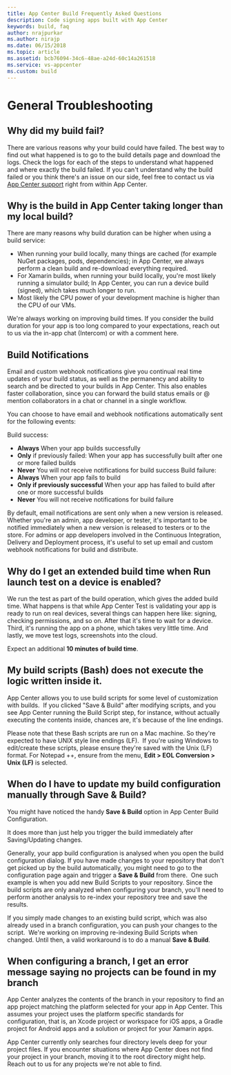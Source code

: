 ```yaml
---
title: App Center Build Frequently Asked Questions
description: Code signing apps built with App Center
keywords: build, faq
author: nrajpurkar
ms.author: nirajp
ms.date: 06/15/2018
ms.topic: article
ms.assetid: bcb76094-34c6-48ae-a24d-60c14a261518
ms.service: vs-appcenter
ms.custom: build
---
```



# General Troubleshooting

## <a name="build-fail"/>Why did my build fail?

There are various reasons why your build could have failed. The best way to find out what happened is to go to the build details page and download the logs. Check the logs for each of the steps to understand what happened and where exactly the build failed. If you can't understand why the build failed or you think there's an issue on our side, feel free to contact us via [App Center support](https://intercom.help/appcenter/getting-started/getting-help-with-app-center) right from within App Center.


## <a name="longer-build"/>Why is the build in App Center taking longer than my local build?

There are many reasons why build duration can be higher when using a build service:

* When running your build locally, many things are cached (for example NuGet packages, pods, dependencies); in App Center, we always perform a clean build and re-download everything required.
* For Xamarin builds, when running your build locally, you're most likely running a simulator build; In App Center, you can run a device build (signed), which takes much longer to run.
* Most likely the CPU power of your development machine is higher than the CPU of our VMs.

We're always working on improving build times. If you consider the build duration for your app is too long compared to your expectations, reach out to us via the in-app chat (Intercom) or with a comment here.

## <a name="build-notifications"/>Build Notifications

Email and custom webhook notifications give you continual real time updates of your build status, as well as the permanency and ability to search and be directed to your builds in App Center. This also enables faster collaboration, since you can forward the build status emails or @ mention collaborators in a chat or channel in a single workflow.

You can choose to have email and webhook notifications automatically sent for the following events:

Build success:
* **Always** When your app builds successfully
* **Only** if previously failed: When your app has successfully built after one or more failed builds
* **Never** You will not receive notifications for build success
Build failure:
* **Always** When your app fails to build
* **Only if previously successful** When your app has failed to build after one or more successful builds
* **Never** You will not receive notifications for build failure

By default, email notifications are sent only when a new version is released. Whether you're an admin, app developer, or tester, it's important to be notified immediately when a new version is released to testers or to the store. For admins or app developers involved in the Continuous Integration, Delivery and Deployment process, it's useful to set up email and custom webhook notifications for build and distribute.


## <a name="launch-test"/>Why do I get an extended build time when **Run launch test on a device** is enabled?

We run the test as part of the build operation, which gives the added build time. What happens is that while App Center Test is validating your app is ready to run on real devices, several things can happen here like: signing, checking permissions, and so on. After that it's time to wait for a device. Third, it's running the app on a phone, which takes very little time. And lastly, we move test logs, screenshots into the cloud.

Expect an additional **10 minutes of build time**.

## <a name="scripts-execute"/>My build scripts (Bash) does not execute the logic written inside it. ###

App Center allows you to use build scripts for some level of customization with builds. 
​
If you clicked "Save & Build" after modifying scripts, and you see App Center running the Build Script step, for instance, without actually executing the contents inside, chances are, it's because of the line endings.

Please note that these Bash scripts are run on a Mac machine. So they're expected to have UNIX style line endings (LF).
​
If you're using Windows to edit/create these scripts, please ensure they're saved with the Unix (LF) format. For Notepad ++, ensure from the menu, **Edit > EOL Conversion > Unix (LF)** is selected.
​

## <a name="update-manually"/>When do I have to update my build configuration manually through Save & Build? ###

You might have noticed the handy **Save & Build** option in App Center Build Configuration.

It does more than just help you trigger the build immediately after Saving/Updating changes. 

Generally, your app build configuration is analysed when you open the build configuration dialog. If you have made changes to your repository that don't get picked up by the build automatically, you might need to go to the configuration page again and trigger a **Save & Build** from there.
​
One such example is when you add new Build Scripts to your repository. Since the build scripts are only analyzed when configuring your branch, you'll need to perform another analysis to re-index your repository tree and save the results.

If you simply made changes to an existing build script, which was also already used in a branch configuration, you can push your changes to the script.
​
We're working on improving re-indexing Build Scripts when changed. Until then, a valid workaround is to do a manual **Save & Build**.
​
## <a name="project-not-found">When configuring a branch, I get an error message saying no projects can be found in my branch</a>

App Center analyzes the contents of the branch in your repository to find an app project matching the platform selected for your app in App Center. This assumes your project uses the platform specific standards for configuration, that is, an Xcode project or workspace for iOS apps, a Gradle project for Android apps and a solution or project for your Xamarin apps.

App Center currently only searches four directory levels deep for your project files. If you encounter situations where App Center does not find your project in your branch, moving it to the root directory might help. Reach out to us for any projects we're not able to find.